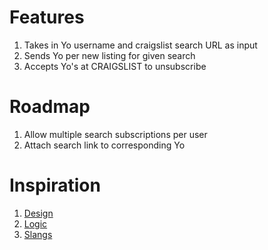 Features
=========
1. Takes in Yo username and craigslist search URL as input
2. Sends Yo per new listing for given search
3. Accepts Yo's at CRAIGSLIST to unsubscribe

Roadmap
========
1. Allow multiple search subscriptions per user
2. Attach search link to corresponding Yo

Inspiration
============
1. [Design](http://justyo.co)
2. [Logic](http://git.io/2qzK7g)
3. [Slangs](http://git.io/ofAAvA)
